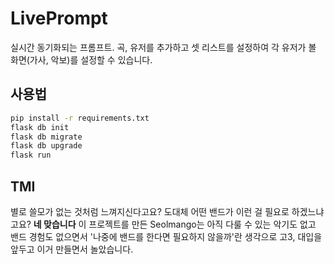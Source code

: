 # LivePrompt

실시간 동기화되는 프롬프트. 곡, 유저를 추가하고 셋 리스트를 설정하여 각 유저가 볼 화면(가사, 악보)를 설정할 수 있습니다.

## 사용법

```cmd
pip install -r requirements.txt
flask db init
flask db migrate
flask db upgrade
flask run
```

## TMI

별로 쓸모가 없는 것처럼 느껴지신다고요? 도대체 어떤 밴드가 이런 걸 필요로 하겠느냐고요?
**네 맞습니다** 이 프로젝트를 만든 Seolmango는 아직 다룰 수 있는 악기도 없고 밴드 경험도 없으면서 
'나중에 밴드를 한다면 필요하지 않을까'란 생각으로 고3, 대입을 앞두고 이거 만들면서 놀았습니다.
